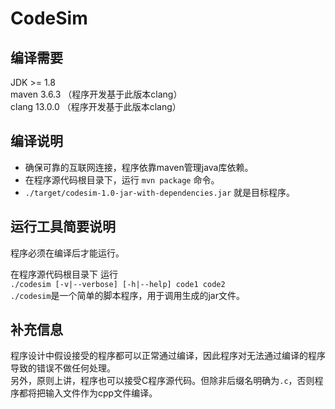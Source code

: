 # CodeSim

## 编译需要
JDK >= 1.8  
maven 3.6.3 （程序开发基于此版本clang）  
clang 13.0.0 （程序开发基于此版本clang）

## 编译说明

- 确保可靠的互联网连接，程序依靠maven管理java库依赖。
- 在程序源代码根目录下，运行 `mvn package` 命令。
- `./target/codesim-1.0-jar-with-dependencies.jar` 就是目标程序。

## 运行工具简要说明

程序必须在编译后才能运行。

在程序源代码根目录下 运行  
`./codesim [-v|--verbose] [-h|--help] code1 code2`  
`./codesim`是一个简单的脚本程序，用于调用生成的jar文件。

## 补充信息

程序设计中假设接受的程序都可以正常通过编译，因此程序对无法通过编译的程序导致的错误不做任何处理。  
另外，原则上讲，程序也可以接受C程序源代码。但除非后缀名明确为`.c`，否则程序都将把输入文件作为cpp文件编译。  


